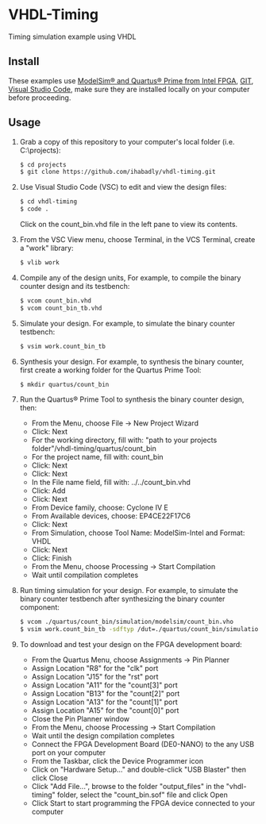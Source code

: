 # VHDL-Timing
Timing simulation example using VHDL

## Install

These examples use [ModelSim&reg; and Quartus&reg; Prime from Intel FPGA](http://fpgasoftware.intel.com/?edition=lite), [GIT](https://git-scm.com/download/win), [Visual Studio Code](https://code.visualstudio.com/download), make sure they are installed locally on your computer before proceeding.

## Usage

1. Grab a copy of this repository to your computer's local folder (i.e. C:\projects):

    ```sh
    $ cd projects
    $ git clone https://github.com/ihabadly/vhdl-timing.git
    ```
2. Use Visual Studio Code (VSC) to edit and view the design files:

    ```sh
    $ cd vhdl-timing
    $ code .
    ```
    Click on the count_bin.vhd file in the left pane to view its contents.
    
3. From the VSC View menu, choose Terminal, in the VCS Terminal, create a "work" library:

    ```sh
    $ vlib work
    ```
    
4. Compile any of the design units, For example, to compile the binary counter design and its testbench:

    ```sh
    $ vcom count_bin.vhd
    $ vcom count_bin_tb.vhd
    ```
    
5. Simulate your design. For example, to simulate the binary counter testbench:

    ```sh
    $ vsim work.count_bin_tb
    ```
    
6. Synthesis your design. For example, to synthesis the binary counter, first create a working folder for the Quartus Prime Tool:

    ```sh
    $ mkdir quartus/count_bin
    ```

7.  Run the Quartus&reg; Prime Tool to synthesis the binary counter design, then:
    - From the Menu, choose File -> New Project Wizard
    - Click: Next
    - For the working directory, fill with: "path to your projects folder"/vhdl-timing/quartus/count_bin
    - For the project name, fill with: count_bin
    - Click: Next
    - Click: Next
    - In the File name field, fill with: ../../count_bin.vhd
    - Click: Add
    - Click: Next
    - From Device family, choose: Cyclone IV E
    - From Available devices, choose: EP4CE22F17C6
    - Click: Next
    - From Simulation, choose Tool Name: ModelSim-Intel and Format: VHDL
    - Click: Next
    - Click: Finish
    - From the Menu, choose Processing -> Start Compilation
    - Wait until compilation completes

8. Run timing simulation for your design. For example, to simulate the binary counter testbench after synthesizing the binary counter component:

    ```sh
    $ vcom ./quartus/count_bin/simulation/modelsim/count_bin.vho
    $ vsim work.count_bin_tb -sdftyp /dut=./quartus/count_bin/simulation/modelsim/count_bin_vhd.sdo
    ```

9. To download and test your design on the FPGA development board:
	- From the Quartus Menu, choose Assignments -> Pin Planner
    - Assign Location "R8" for the "clk" port
    - Assign Location "J15" for the "rst" port
    - Assign Location "A11" for the "count[3]" port
    - Assign Location "B13" for the "count[2]" port
    - Assign Location "A13" for the "count[1]" port
    - Assign Location "A15" for the "count[0]" port
    - Close the Pin Planner window
    - From the Menu, choose Processing -> Start Compilation
    - Wait until the design compilation completes
    - Connect the FPGA Development Board (DE0-NANO) to the any USB port on your computer
    - From the Taskbar, click the Device Programmer icon
    - Click on "Hardware Setup..." and double-click "USB Blaster" then click Close 
    - Click "Add File...", browse to the folder "output_files" in the "vhdl-timing" folder, select the "count_bin.sof" file and click Open
    - Click Start to start programming the FPGA device connected to your computer
